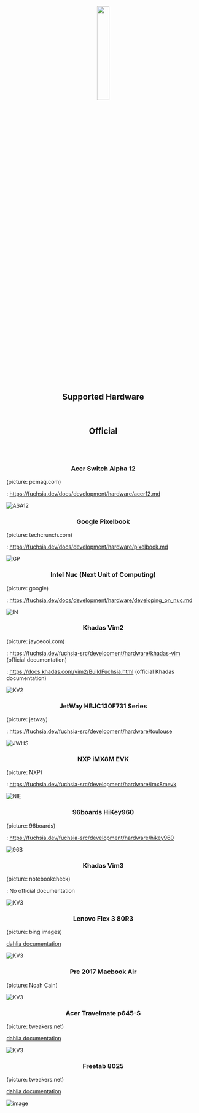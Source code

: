 <p align="center">
  <img width="25%" src="https://github.com/dahlia-os/documentation/blob/master/assets/images/logo/dahlialogo.png"
</p>

<h2 align="center">
    <b>Supported Hardware</b> 
    </h2>
<br />

<h2 align="center">
    <b>Official </b> 
    </h2>
<br />

<br />

<h3 align="center">
    <b>Acer Switch Alpha 12</b>
</h3>

(picture: pcmag.com)

: https://fuchsia.dev/docs/development/hardware/acer12.md

![ASA12](https://github.com/dahlia-os/Icons/blob/master/Computers/432005-acer-switch-alpha-12.jpg)

<h3 align="center">
    <b>Google Pixelbook</b>
</h3>

(picture: techcrunch.com)

: https://fuchsia.dev/docs/development/hardware/pixelbook.md

![GP](https://github.com/dahlia-os/Icons/blob/master/Computers/dscf2979.jpg)

<h3 align="center">
    <b>Intel Nuc (Next Unit of Computing)</b>
</h3>

(picture: google)

: https://fuchsia.dev/docs/development/hardware/developing_on_nuc.md

![IN](https://github.com/dahlia-os/Icons/blob/master/Computers/nuc_fuchsia.jpg)

<h3 align="center">
    <b>Khadas Vim2</b>
</h3>

(picture: jayceooi.com)

: https://fuchsia.dev/fuchsia-src/development/hardware/khadas-vim (official documentation)

: https://docs.khadas.com/vim2/BuildFuchsia.html (official Khadas documentation)

![KV2](https://github.com/dahlia-os/Icons/blob/master/Computers/Khadas-VIM2-Max-Full_04.jpg)

<h3 align="center">
    <b>JetWay HBJC130F731 Series</b>
</h3>

(picture: jetway)

: https://fuchsia.dev/fuchsia-src/development/hardware/toulouse

![JWHS](https://github.com/dahlia-os/Icons/blob/master/Computers/5otdnzvgyet21.png)

<h3 align="center">
    <b>NXP iMX8M EVK</b>
</h3>

(picture: NXP)

: https://fuchsia.dev/fuchsia-src/development/hardware/imx8mevk

![NIE](https://github.com/dahlia-os/Icons/blob/master/Computers/imx8m.jpeg)

<h3 align="center">
    <b>96boards HiKey960</b>
</h3>

(picture: 96boards)

: https://fuchsia.dev/fuchsia-src/development/hardware/hikey960

![96B](https://github.com/dahlia-os/Icons/blob/master/Computers/hikey-960-SD-front.jpg)

<h3 align="center">
    <b>Khadas Vim3</b>
</h3>

(picture: notebookcheck)

: No official documentation

![KV3](https://github.com/dahlia-os/Icons/blob/master/Computers/Khadas_VIM3_Amlogic_A311D_SBC.jpg)

<h3 align="center">
    <b>Lenovo Flex 3 80R3</b>
</h3>

(picture: bing images)

[dahlia documentation](https://github.com/dahlia-os/documentation/blob/master/assets/hardware/Lenovo/Flex-3/80R3/Lenovo-Flex-3-80R3-documentation.md)

![KV3](https://github.com/dahlia-os/documentation/blob/master/assets/images/computer/Lenovo%20Flex%203%2080R3.jpeg)

<h3 align="center">
    <b>Pre 2017 Macbook Air</b>
</h3>

(picture: Noah Cain)

![KV3](https://lh3.googleusercontent.com/rUYxZ1b1GdSVJOc7dPZDnpzvG6a5gpu4ngNUy4zsLEIOcj4ThDr_X5ITF3X6XvJTtHutXb5M2S98pxSlPrvGkezRXdlqfNxDGZ7UOflqemV5n5ZFtlh3p-ce3tPbPMNYGKMr2HqUn_H5la820D7AvPT1qgU9czZrf4BjVWnTt8L68Nf5oihHDnQ0E1w3OkbQO6dPw_3IpvTwcyWTCGecJlssZ2sh-_yTfNfbG6RCM04P-6NxsVpxB9m-GZjizncwt14qwE6MKxkbpEzDcQL7R8Dt7TEES_l3CVgCE-Orkp4sYI11MouM4yLO20j38tHavl0dqmMR510JSG8qvhuZMtCXJ1SfrZEJ7DS3XxxMV_Z4TJboeqWsW5sB-hGuOWbCy1BZlBxGOlIQLB9KIWOSWoEZbrccu-lz-l4qFldpF8kjeQ9UGwSED9P2yTiZggTdsVn15KPiwD6xyvmLbHeo9gIKbpBVKUe-CTb-TxBAKjaYiaLargbdw93B6P68zR_DmQKCnKdAC5nH6kltZ9okgkjScWcLA5j-hLXTNOz42Fj-PTzYhbyRnVXWdojNNrwvnlHSQAVnK1gv6wN9Npr5RwSvQHhVy0R0zj7Emlg9D_wZ2Y9kjiqxByPMqfDl5RP2aPq8b7Unkp1qviJC7SabSzV3zp1QeV18o_bO46t_ZSLj7-sHd5RBOFDbkPnRcw=w979-h734-no)

<h3 align="center">
    <b>Acer Travelmate p645-S </b>
</h3>

(picture: tweakers.net)

[dahlia documentation](https://github.com/dahlia-os/documentation/blob/master/assets/hardware/Acer/TravelMate/P/645-S/Acer-TravelMate-P645-S-documentation.md)

![KV3](https://github.com/dahlia-os/documentation/blob/master/assets/images/computer/Acer%20Travelmate%20p645-S.jpeg)

<h3 align="center">
    <b>Freetab 8025</b>
</h3>

(picture: tweakers.net)

[dahlia documentation](https://github.com/dahlia-os/documentation/tree/master/assets/hardware/Freetab/8000-series/8025)

![image](https://github.com/dahlia-os/documentation/blob/master/assets/images/computer/Freetab%208025.jpeg)
